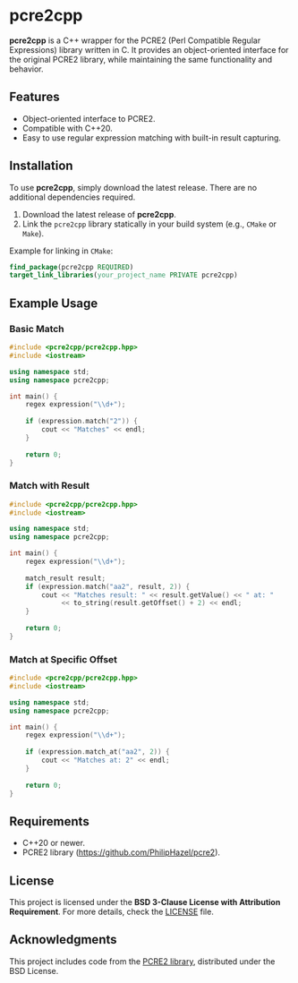 # pcre2cpp

**pcre2cpp** is a C++ wrapper for the PCRE2 (Perl Compatible Regular Expressions) library written in C. It provides an object-oriented interface for the original PCRE2 library, while maintaining the same functionality and behavior.

## Features

- Object-oriented interface to PCRE2.
- Compatible with C++20.
- Easy to use regular expression matching with built-in result capturing.

## Installation

To use **pcre2cpp**, simply download the latest release. There are no additional dependencies required.

1. Download the latest release of **pcre2cpp**.
2. Link the `pcre2cpp` library statically in your build system (e.g., `CMake` or `Make`).

Example for linking in `CMake`:
```cmake
find_package(pcre2cpp REQUIRED)
target_link_libraries(your_project_name PRIVATE pcre2cpp)
```

## Example Usage

### Basic Match

```cpp
#include <pcre2cpp/pcre2cpp.hpp>
#include <iostream>

using namespace std;
using namespace pcre2cpp;

int main() {
    regex expression("\\d+");
    
    if (expression.match("2")) {
        cout << "Matches" << endl;
    }
    
    return 0;
}
```

### Match with Result

```cpp
#include <pcre2cpp/pcre2cpp.hpp>
#include <iostream>

using namespace std;
using namespace pcre2cpp;

int main() {
    regex expression("\\d+");
    
    match_result result;
    if (expression.match("aa2", result, 2)) {
        cout << "Matches result: " << result.getValue() << " at: " 
             << to_string(result.getOffset() + 2) << endl;
    }
    
    return 0;
}
```

### Match at Specific Offset

```cpp
#include <pcre2cpp/pcre2cpp.hpp>
#include <iostream>

using namespace std;
using namespace pcre2cpp;

int main() {
    regex expression("\\d+");
    
    if (expression.match_at("aa2", 2)) {
        cout << "Matches at: 2" << endl;
    }
    
    return 0;
}
```

## Requirements

- C++20 or newer.
- PCRE2 library (https://github.com/PhilipHazel/pcre2).

## License

This project is licensed under the **BSD 3-Clause License with Attribution Requirement**. For more details, check the [LICENSE](./LICENSE) file.

## Acknowledgments

This project includes code from the [PCRE2 library](https://github.com/PhilipHazel/pcre2), distributed under the BSD License.